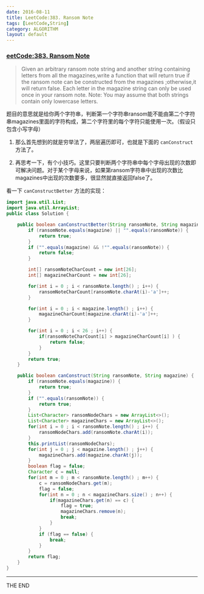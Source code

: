 ```yaml
---
date: 2016-08-11
title: LeetCode:383. Ransom Note
tags: [LeetCode,String]
category: ALGORITHM
layout: default
---
```


### [eetCode:383. Ransom Note](https://leetcode.com/problems/ransom-note/)

> Given an arbitrary ransom note string and another string containing letters from all the magazines,write a function that will return true if the ransom note can be constructed from the magazines ;otherwise,it will return false.
Each letter in the magazine string can only be used once in your ransom note.
Note:
You may assume that both strings contain only lowercase letters.

<!--more-->

题目的意思就是给你两个字符串，判断第一个字符串ransom能不能由第二个字符串magazines里面的字符构成，第二个字符里的每个字符只能使用一次。（假设只包含小写字母）

1. 那么首先想到的就是穷举法了，两层遍历即可，也就是下面的 `canConstruct` 方法了。

2. 再思考一下，有个小技巧。这里只要判断两个字符串中每个字母出现的次数即可解决问题。对于某个字母来说，如果第ransom字符串中出现的次数比magazines中出现的次数要多，很显然就直接返回false了。

看一下 `canConstructBetter` 方法的实现：

```java
import java.util.List;
import java.util.ArrayList;
public class Solution {

    public boolean canConstructBetter(String ransomNote, String magazine) {
        if (ransomNote.equals(magazine) || "".equals(ransomNote)) {
            return true;
        }
        if ("".equals(magazine) && !"".equals(ransomNote)) {
            return false;
        }

        int[] ransomNoteCharCount = new int[26];
        int[] magazineCharCount = new int[26];

        for(int i = 0 ; i < ransomNote.length() ; i++) {
            ransomNoteCharCount[ransomNote.charAt(i)-'a']++;
        }

        for(int i = 0 ; i < magazine.length() ; i++) {
            magazineCharCount[magazine.charAt(i)-'a']++;
        }

        for(int i = 0 ; i < 26 ; i++) {
            if(ransomNoteCharCount[i] > magazineCharCount[i] ) {
                return false;
            }
        }
        return true;
    }

    public boolean canConstruct(String ransomNote, String magazine) {
        if (ransomNote.equals(magazine)) {
            return true;
        }
        if ("".equals(ransomNote)) {
            return true;
        }
        List<Character> ransomNodeChars = new ArrayList<>();
        List<Character> magazineChars = new ArrayList<>();  
        for(int i = 0 ; i < ransomNote.length() ; i++) {
            ransomNodeChars.add(ransomNote.charAt(i));
        }
        this.printList(ransomNodeChars);
        for(int j = 0 ; j < magazine.length() ; j++) {
            magazineChars.add(magazine.charAt(j));
        }
        boolean flag = false;
        Character c = null;
        for(int m = 0 ; m < ransomNote.length() ; m++) {
            c = ransomNodeChars.get(m);
            flag = false;
            for(int n = 0 ; n < magazineChars.size() ; n++) {
                if(magazineChars.get(n) == c) {
                    flag = true;
                    magazineChars.remove(n);
                    break;
                }
            }
            if (flag == false) {
                break;
            }
        }
        return flag;
    }
}
```

- - -
THE END
